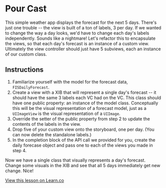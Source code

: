 # Pour Cast

This simple weather app displays the forecast for the next 5 days. There's just one trouble -- the view is built of a ton of labels, 3 per day. If we wanted to change the way a day looks, we'd have to change each day's labels independently. Sounds like a nightmare! Let's refactor this to encapsulate the views, so that each day's forecast is an instance of a custom view. Ultimately the view controller should just have 5 subviews, each an instance of our custom class.

## Instructions

  1. Familiarize yourself with the model for the forecast data, `FISDailyForecast`.
  2. Create a view with a XIB that will represent a single day's forecast -- it should have the same 3 labels each VC had on the VC. This class should have one public property: an instance of the model class. Conceptually this will be the visual representation of a forecast model, just as a `UIImageView` is the visual representation of a `UIImage`.
  3. Override the setter of the public property from step 2 to update the contents of the labels in the view.
  4. Drop five of your custom view onto the storyboard, one per day. (You can now delete the standalone labels.)
  5. In the completion block of the API call we provided for you, create the daily forecase object and pass one to each of the views you made in step 4.

Now we have a single class that visually represents a day's forecast. Change some visuals in the XIB and see that all 5 days immediately get new change. Nice!

<a href='https://learn.co/lessons/pour-cast' data-visibility='hidden'>View this lesson on Learn.co</a>
